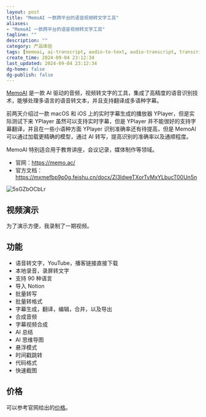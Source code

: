 ```yaml
---
layout: post
title: "MemoAI 一款跨平台的语音视频转文字工具"
aliases:
- "MemoAI 一款跨平台的语音视频转文字工具"
tagline: ""
description: ""
category: 产品体验
tags: [memoai, ai-transcript, audio-to-text, audio-transcript, transcript, subtitle, language-learning]
create_time: 2024-09-04 23:12:34
last_updated: 2024-09-04 23:12:34
dg-home: false
dg-publish: false
---
```


[MemoAI](https://github.com/Makememo/MemoAI) 是一款 AI 驱动的音频，视频转文字的工具，集成了高精度的语音识别技术，能够处理多语言的语音转文本，并且支持翻译成多语种字幕。

前两天介绍过一款 macOS 和 iOS 上的实时字幕生成的播放器 YPlayer，但是实际测试下来 YPlayer 虽然可以支持实时字幕，但是 YPlayer 并不能很好的支持字幕翻译，并且在一些小语种方面 YPlayer 识别准确率还有待提高，但是 MemoAI 可以通过加载更精确的模型，通过 AI 转写，提高识别的准确率以及通顺程度。

MemoAI 特别适合用于教育讲座，会议记录，媒体制作等领域。

- 官网：<https://memo.ac/>
- 官方文档：<https://mxmefbp9p0g.feishu.cn/docx/ZI3ldweTXorTvMxYLbucT00Un5n>

![5sGZbOCbLr](https://pic.einverne.info/images/5sGZbOCbLr.png)

## 视频演示
为了演示方便，我录制了一期视频。



## 功能

- 语音转文字，YouTube，播客链接直接下载
- 本地录音，录屏转文字
- 支持 90 种语言
- 导入 Notion
- 批量转写
- 批量转格式
- 字幕生成，翻译，编辑，合并，以及导出
- 合成音频
- 字幕视频合成
- AI 总结
- AI 思维导图
- 悬浮模式
- 时间戳跳转
- 代码格式
- 快速截图

## 价格

可以参考官网给出的[价格](https://memo.ac/zh/pricing)。
